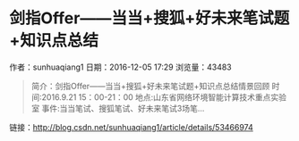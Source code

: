 # 剑指Offer——当当+搜狐+好未来笔试题+知识点总结
作者：sunhuaqiang1
日期：2016-12-05 17:29
浏览量：43483
> 简介：剑指Offer——当当+搜狐+好未来笔试题+知识点总结情景回顾
时间:2016.9.21 15：00-21：00
地点:山东省网络环境智能计算技术重点实验室
事件:当当笔试、搜狐笔试、好未来笔试3场笔...

 链接：http://blog.csdn.net/sunhuaqiang1/article/details/53466974
